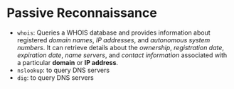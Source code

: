 # Passive Reconnaissance


 - `whois`: Queries a WHOIS database and provides information about registered *domain names*, *IP addresses*, and *autonomous system numbers*. It can retrieve details about the *ownership*, *registration date*, *expiration date*, *name servers*, and *contact information* associated with a particular **domain** or **IP address**.
 - `nslookup`: to query DNS servers
 - `dig`: to query DNS servers

